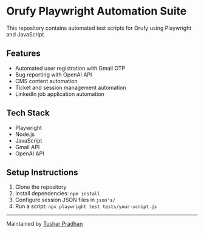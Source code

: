 # Orufy Playwright Automation Suite

This repository contains automated test scripts for Orufy using Playwright and JavaScript.

## Features
- Automated user registration with Gmail OTP
- Bug reporting with OpenAI API
- CMS content automation
- Ticket and session management automation
- LinkedIn job application automation

## Tech Stack
- Playwright
- Node.js
- JavaScript
- Gmail API
- OpenAI API

## Setup Instructions
1. Clone the repository
2. Install dependencies: `npm install`
3. Configure session JSON files in `json's/`
4. Run a script: `npx playwright test tests/your-script.js`

---

Maintained by [Tushar Pradhan](https://github.com/TusharPradhanMCA)

